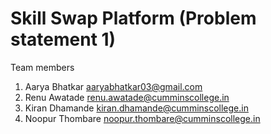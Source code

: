# Skill Swap Platform (Problem statement 1)

Team members 
1. Aarya Bhatkar    aaryabhatkar03@gmail.com
2. Renu Awatade     renu.awatade@cumminscollege.in
3. Kiran Dhamande   kiran.dhamande@cumminscollege.in
4. Noopur Thombare  noopur.thombare@cumminscollege.in

